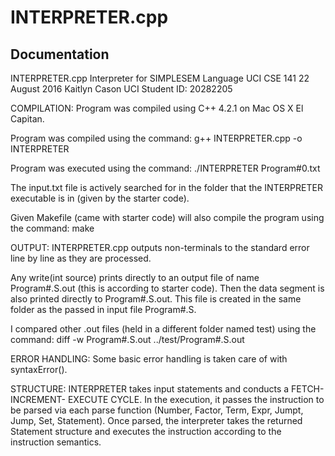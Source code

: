 INTERPRETER.cpp
=============

Documentation
-------------

INTERPRETER.cpp
Interpreter for SIMPLESEM Language
UCI CSE 141
22 August 2016
Kaitlyn Cason
UCI Student ID: 20282205

COMPILATION: 
Program was compiled using C++ 4.2.1 on Mac OS X El Capitan.

Program was compiled using the command: 
g++ INTERPRETER.cpp -o INTERPRETER

Program was executed using the command:
./INTERPRETER Program#0.txt

The input.txt file is actively searched for in the folder
that the INTERPRETER executable is in (given by the
starter code).

Given Makefile (came with starter code) will also compile 
the program using the command: make

OUTPUT: 
INTERPRETER.cpp outputs non-terminals to the standard error
line by line as they are processed.

Any write(int source) prints directly to an output file of name 
Program#.S.out (this is according to starter code). Then the data
segment is also printed directly to Program#.S.out. This file
is created in the same folder as the passed in input file 
Program#.S.

I compared other .out files (held in a different folder named 
test) using the command:
diff -w Program#.S.out ../test/Program#.S.out

ERROR HANDLING: 
Some basic error handling is taken care of with syntaxError(). 

STRUCTURE:
INTERPRETER takes input statements and conducts a FETCH-INCREMENT-
EXECUTE CYCLE. In the execution, it passes the instruction to be 
parsed via each parse function (Number, Factor, Term, Expr, Jumpt, 
Jump, Set, Statement). Once parsed, the interpreter takes the
returned Statement structure and executes the instruction 
according to the instruction semantics.